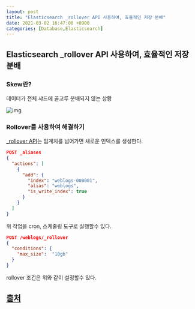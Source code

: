 ```yaml
---
layout: post
title: "Elasticsearch _rollover API 사용하여, 효율적인 저장 분배"
date: 2021-03-02 16:47:00 +0900
categories: [Database,Elasticsearch]
---
```


## Elasticsearch _rollover API 사용하여, 효율적인 저장 분배

### Skew란?

데이터가 전체 샤드에 골고루 분배되지 않는 상황

![img](https://d2908q01vomqb2.cloudfront.net/ca3512f4dfa95a03169c5a670a4c91a19b3077b4/2019/08/06/Rollover3.jpg)

### Rollover를 사용하여 해결하기

[_rollover API](https://www.elastic.co/guide/en/elasticsearch/reference/7.0/indices-rollover-index.html)는  임계치를 넘어가면 새로운 인덱스를 생성한다.

```json
POST _aliases
{
  "actions": [
    {
      "add": {
        "index": "weblogs-000001",
        "alias": "weblogs",
        "is_write_index": true
      }
    }
  ]
}
```

위 작업을 cron, 스케줄링 도구로 실행할수 있다.

```json
POST /weblogs/_rollover 
{
  "conditions": {
    "max_size":  "10gb"
  }
}
```

rollover 조건은 위와 같이 설정할수 있다.



## [출처](https://aws.amazon.com/blogs/opensource/open-distro-for-elasticsearch-rollover-storage-best-practice/)


